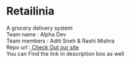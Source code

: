 # Retailinia 
A grocery delivery system <br>
Team name : Alpha Dev<br>
Team members : Aditi Sneh & Rashi Mishra <br>
Repo url :<a href="https://Hack-a-Duck.github.io/Alpha-Dev" > Check Out our site </a>
<br>You can Find the link in description box as well 
